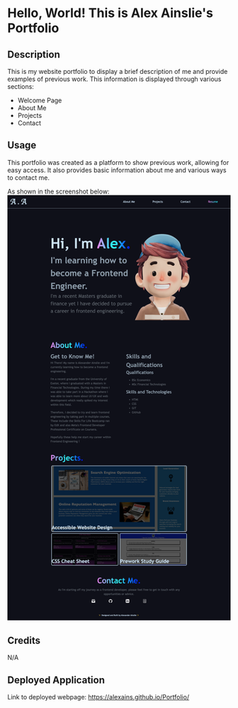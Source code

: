 # Hello, World! This is Alex Ainslie's Portfolio

## Description

This is my website portfolio to display a brief description of me and provide examples of previous work.
This information is displayed through various sections:
* Welcome Page
* About Me
* Projects
* Contact

## Usage

This portfolio was created as a platform to show previous work, allowing for easy access. It also provides basic information about me and various ways to contact me.

As shown in the screenshot below:
![alt text](./assets/images/127.0.0.1_5500_index.html%20(1).png)

## Credits

N/A

## Deployed Application
Link to deployed webpage: https://alexains.github.io/Portfolio/